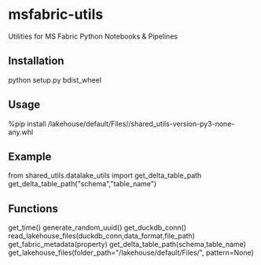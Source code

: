 # msfabric-utils
Utilities for MS Fabric Python Notebooks &amp; Pipelines

## Installation
python setup.py bdist_wheel

## Usage
%pip install /lakehouse/default/Files/<Replace with your Location>/shared_utils-version-py3-none-any.whl 

## Example
from shared_utils.datalake_utils import get_delta_table_path
get_delta_table_path("schema","table_name")

## Functions
get_time()
generate_random_uuid()
get_duckdb_conn()
read_lakehouse_files(duckdb_conn,data_format,file_path)
get_fabric_metadata(property)
get_delta_table_path(schema,table_name)
get_lakehouse_files(folder_path="/lakehouse/default/Files/", pattern=None)
